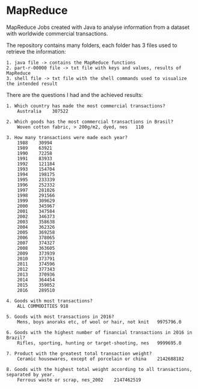 # MapReduce
MapReduce Jobs created with Java to analyse information from a dataset with worldwide commercial transactions.

The repository contains many folders, each folder has 3 files used to retrieve the information:

    1. java file -> contains the MapReduce functions
    2. part-r-00000 file -> txt file with keys and values, results of MapReduce
    3. shell file -> txt file with the shell commands used to visualize the intended result

There are the questions I had and the achieved results:

    1. Which country has made the most commercial transactions?
        Australia    307522
        
    2. Which goods has the most commercial transactions in Brasil?
        Woven cotton fabric, > 200g/m2, dyed, nes	110
        
    3. How many transactions were made each year?
        1988	30994
        1989	63921
        1990	72258
        1991	83933
        1992	121184
        1993	154704
        1994	198175
        1995	233339
        1996	252332
        1997	281026
        1998	291566
        1999	309629
        2000	345967
        2001	347584
        2002	346373
        2003	358638
        2004	362326
        2005	369258
        2006	378065
        2007	374327
        2008	363605
        2009	373939
        2010	373791
        2011	374596
        2012	377343
        2013	370936
        2014	364454
        2015	359052
        2016	289510

    4. Goods with most transactions?
        ALL COMMODITIES	918

    5. Goods with most transactions in 2016?
        Mens, boys anoraks etc, of wool or hair, not knit	9975796.0

    6. Goods with the highest number of financial transactions in 2016 in Brazil?
        Rifles, sporting, hunting or target-shooting, nes	9999695.0
        
    7. Product with the greatest total transaction weight?
        Ceramic housewares, except of porcelain or china	2142688182

    8. Goods with the highest total weight according to all transactions, separated by year.
        Ferrous waste or scrap, nes_2002	2147462519
        
        
